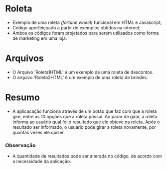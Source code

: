 # Roleta
- Exemplo de uma roleta *(fortune wheel)* funcional em HTML e Javascript;
- Código aperfeiçoado a partir de exemplos obtidos na internet;
- Ambos os códigos foram projetados para serem utilizados como forma de marketing em uma loja.

# Arquivos
- O Arquivo 'Roleta1HTML' é um exemplo de uma roleta de descontos.
- O arquivo 'Roleta2HTML' é um exemplo de uma roleta de brindes.

# Resumo
- A aplicacação funciona através de um botão que faz com que a roleta gire, entre as 10 opções que a roleta possui. Ao parar de girar, a roleta informa ao usuário qual foi o resultado que ele obteve na roleta. Após o resultado ser informado, o usuário pode girar a roleta novamente, por quantas vezes ele quiser.

### Observação
- A quantidade de resultados pode ser alterada no código, de acordo com a necessidade da aplicação.

